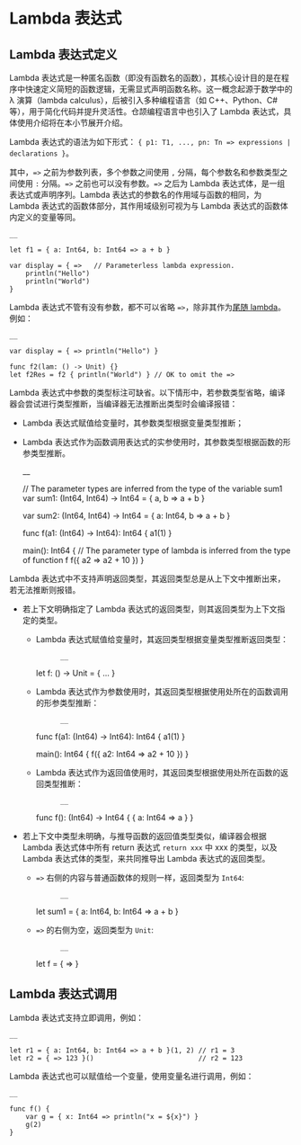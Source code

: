 
# Lambda 表达式

## Lambda 表达式定义

Lambda 表达式是一种匿名函数（即没有函数名的函数），其核心设计目的是在程序中快速定义简短的函数逻辑，无需显式声明函数名称。这一概念起源于数学中的 λ 演算（lambda calculus），后被引入多种编程语言（如 C++、Python、C\# 等），用于简化代码并提升灵活性。仓颉编程语言中也引入了 Lambda 表达式，具体使用介绍将在本小节展开介绍。

Lambda 表达式的语法为如下形式： `{ p1: T1, ..., pn: Tn => expressions | declarations }`。

其中，`=>` 之前为参数列表，多个参数之间使用 `,` 分隔，每个参数名和参数类型之间使用 `:` 分隔。`=>` 之前也可以没有参数。`=>` 之后为 Lambda 表达式体，是一组表达式或声明序列。Lambda 表达式的参数名的作用域与函数的相同，为 Lambda 表达式的函数体部分，其作用域级别可视为与 Lambda 表达式的函数体内定义的变量等同。
    
    __
    
    let f1 = { a: Int64, b: Int64 => a + b }
    
    var display = { =>   // Parameterless lambda expression.
        println("Hello")
        println("World")
    }
    
Lambda 表达式不管有没有参数，都不可以省略 `=>`，除非其作为[尾随 lambda](https://docs.cangjie-lang.cn/docs/1.0.1/user_manual/source_zh_cn/function/function_call_desugar.html#%E5%B0%BE%E9%9A%8F-lambda)。例如：
    
    __
    
    var display = { => println("Hello") }
    
    func f2(lam: () -> Unit) {}
    let f2Res = f2 { println("World") } // OK to omit the =>
    
Lambda 表达式中参数的类型标注可缺省。以下情形中，若参数类型省略，编译器会尝试进行类型推断，当编译器无法推断出类型时会编译报错：

  * Lambda 表达式赋值给变量时，其参数类型根据变量类型推断；
  * Lambda 表达式作为函数调用表达式的实参使用时，其参数类型根据函数的形参类型推断。

    __
    
    // The parameter types are inferred from the type of the variable sum1
    var sum1: (Int64, Int64) -> Int64 = { a, b => a + b }
    
    var sum2: (Int64, Int64) -> Int64 = { a: Int64, b => a + b }
    
    func f(a1: (Int64) -> Int64): Int64 {
        a1(1)
    }
    
    main(): Int64 {
        // The parameter type of lambda is inferred from the type of function f
        f({ a2 => a2 + 10 })
    }
    
Lambda 表达式中不支持声明返回类型，其返回类型总是从上下文中推断出来，若无法推断则报错。

  * 若上下文明确指定了 Lambda 表达式的返回类型，则其返回类型为上下文指定的类型。

    * Lambda 表达式赋值给变量时，其返回类型根据变量类型推断返回类型：
        
                __
        
        let f: () -> Unit = { ... }
        
    * Lambda 表达式作为参数使用时，其返回类型根据使用处所在的函数调用的形参类型推断：
        
                __
        
        func f(a1: (Int64) -> Int64): Int64 {
            a1(1)
        }
        
        main(): Int64 {
            f({ a2: Int64 => a2 + 10 })
        }
        
    * Lambda 表达式作为返回值使用时，其返回类型根据使用处所在函数的返回类型推断：
        
                __
        
        func f(): (Int64) -> Int64 {
            { a: Int64 => a }
        }
        
  * 若上下文中类型未明确，与推导函数的返回值类型类似，编译器会根据 Lambda 表达式体中所有 return 表达式 `return xxx` 中 xxx 的类型，以及 Lambda 表达式体的类型，来共同推导出 Lambda 表达式的返回类型。

    * `=>` 右侧的内容与普通函数体的规则一样，返回类型为 `Int64`:
        
                __
        
        let sum1 = { a: Int64, b: Int64 => a + b }
        
    * `=>` 的右侧为空，返回类型为 `Unit`:
        
                __
        
        let f = { => }
        
## Lambda 表达式调用

Lambda 表达式支持立即调用，例如：
    
    __
    
    let r1 = { a: Int64, b: Int64 => a + b }(1, 2) // r1 = 3
    let r2 = { => 123 }()                          // r2 = 123
    
Lambda 表达式也可以赋值给一个变量，使用变量名进行调用，例如：
    
    __
    
    func f() {
        var g = { x: Int64 => println("x = ${x}") }
        g(2)
    }